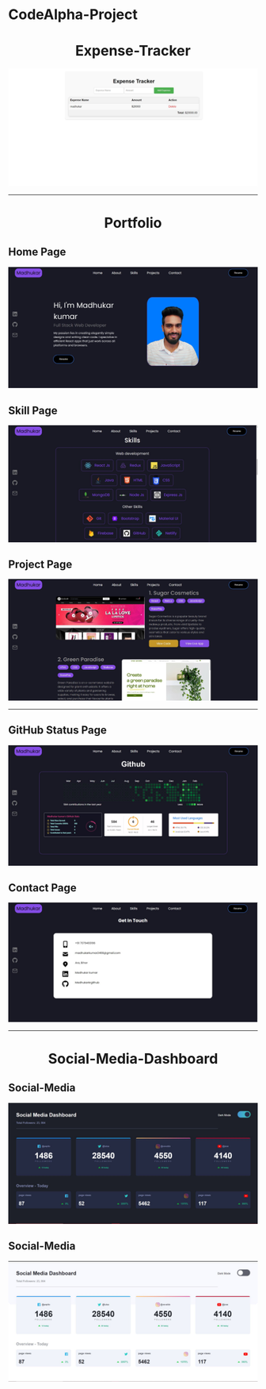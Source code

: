 # CodeAlpha-Project

# <div align ="center">Expense-Tracker</div>

![image](./Image/expanse.JPG)

 <hr/>

# <div align ="center">Portfolio</div>

## Home Page
![image](./Image/res1.JPG)

## Skill Page
![image](./Image/res-skill.JPG)

## Project Page
![image](./Image/res-project.JPG)

 <hr/>

 ## GitHub Status Page
 ![image](./Image/res-github.JPG)

 ## Contact Page
 ![image](./Image/res-contact.JPG)

 <hr>

 # <div align ="center">Social-Media-Dashboard</div>

  ## Social-Media
 ![image](./Image/social-color.JPG)

  ## Social-Media
 ![image](./Image/social-white.JPG)